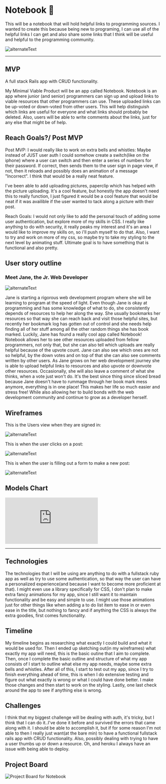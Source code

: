# Notebook 📓
This will be a notebook that will hold helpful links to programming sources. I wanted to create this because being new to programing, I can use all of the helpful links I can get and also share some links that I think will be useful and helpful to the programming community.

![alternateText](https://media.giphy.com/media/xT9IgsAZTS0OKXWIQo/giphy.gif)

---

## MVP

A full stack Rails app with CRUD functionality.

My Minimal Viable Product will be an app called Notebook. Notebook is an app where junior (and senior) programmers can sign up and upload links to viable resources that other programmers can use. These uploaded links can be up-voted or down-voted from other users. This will help distinguish which links are useful for everyone and what links should probably be deleted. Also, users will be able to write comments about the links, just for any else that might be of help.

## Reach Goals?/ Post MVP

Post MVP: 
I would really like to work on extra bells and whistles: Maybe instead of JUST user auth I could somehow create a switch(like on the iphone) where a user can switch and then enter a series of numbers for their password. If correct, then sends them to the user sign in page view, if not, then it reloads and possibly does an animation of a message "Incorrect". I think that would be a really neat feature.

I've been able to add uploading pictures, paperclip which has helped with the picture uploading. It's a cool feature, but honestly the app doesn't need this to really function, I just figured it would be a cool feature that would be neat if it was availible if the user wanted to tack along a picture with their post.

Reach Goals: 
I would not only like to add the personal touch of adding some user authentication, but explore more of my skills in CSS. I really like anything to do with security, it really peaks my interest and it's an area I would like to improve my skills on, so i'll push myself to do that. Also, I want to try and work on more of my css, so maybe try to take my styling to the next level by animating stuff. Ultimate goal is to have something that is functional and also pretty.

## User story outline

### Meet Jane, the Jr. Web Developer

![alternateText](https://media.giphy.com/media/L8K62iTDkzGX6/giphy.gif)

Jane is starting a rigorous web development program where she will be learning to program at the speed of light. Even though Jane is okay at programming and has some knowledge of what to do, she consistently depends of resources to help her along the way. She usually bookmarks her resources so that way she can reach back and visit those helpful sites, but recently her bookmark log has gotten out of control and she needs help finding all of her stuff among all the other random things she has book marked. Luckily, Jane has found a really cool app called Notebook! Notebook allows her to see other resources uploaded from fellow programmers, not only that, but she can also tell which uploads are really helpful because of the upvote count. Jane can also see which ones are not so helpful, by the down votes and on top of that she can also see comments written by other users. As Jane grows on her web development journey she is able to upload helpful links to resources and also upvote or downvote other resources. Occasionally, she will also leave a comment of what she thinks, when a vote just won't do. It's the best since thing since sliced bread because Jane doesn't have to rummage through her book mark mess anymore, everything is in one place! This makes her life so much easier and stress free! While also allowing her to build bonds with the web development community and continue to grow as a developer herself.

## Wireframes

This is the Users view when they are signed in:

![alternateText](https://github.com/lsi117/Notebook_/blob/master/Notebook%20index.png)



This is when the user clicks on a post:

![alternateText](https://github.com/lsi117/Notebook_/blob/master/Notebook%202.png)



This is when the user is filling out a form to make a new post:

![alternateText](https://github.com/lsi117/Notebook_/blob/master/Notebook%203.png)

## Models Chart

![alternateText](https://github.com/lsi117/Notebook_/blob/master/erd.pdf)

---

## Technologies

The technologies that I will be using are anything to do with a fullstack ruby app as well as try to use some authentication, so that way the user can have a personalized experience(and because I want to become more proficient at that). I might even use a library specifically for CSS, I don't plan to make extra fancy animations for my app, since I still want it to maintain functionality and be easy and simple to use. I might use those animations just for other things like when adding a to do list item to ease in or even ease in the title, but nothing to fancy and if anything the CSS is always the extra goodies, first comes functionality.

## Timeline

My timeline begins as researching what exactly I could build and what it would be used for. Then I ended up sketching out(in my wireframes) what exactly my app will need, this is the basic outine that I aim to complete. Then, once I complete the basic outline and structure of what my app consists of I start to outline what else my app needs, maybe some extra bells and whistles. After all of this, I start to test out my app, since I try to finish everything ahead of time, this is when I do extensive testing and figure out what exactly is wrong or what I could have done better. I make those changes and then start to work on the styling. Lastly, one last check around the app to see if anything else is wrong.

## Challenges

I think that my biggest challenge will be dealing with auth, it's tricky, but I think that I can do it..I've done it before and survived the errors that came along with it. I should be able to accomplish it, but if for some reason I'm not able to then I really just want(at the bare min) to have a functional fullstack rails app with CRUD functionality. Also, possibly dealing with trying to have a user thumbs up or down a resource. Oh, and heroku I always have an issue with being able to deploy.

## Project Board

![Project Board for Notebook](https://github.com/lsi117/Notebook/projects/1)
